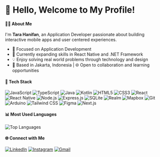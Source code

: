# 👋 Hello, Welcome to My Profile!

#### 👩‍💻 About Me

I'm **Tara Hanifan**, an Application Developer passionate about building interactive mobile apps and user centered experiences.

- 🎯 Focused on Application Development  
- 🌱 Currently expanding skills in React Native and .NET Framework  
- 💡 Enjoy solving real world problems through technology and design  
- 📍 Based in Jakarta, Indonesia | 🌐 Open to collaboration and learning opportunities

#### 🧰 Tech Stack

![JavaScript](https://img.shields.io/badge/-JavaScript-F7DF1E?style=for-the-badge&logo=javascript&logoColor=black)
![TypeScript](https://img.shields.io/badge/-TypeScript-3178C6?style=for-the-badge&logo=typescript&logoColor=white)
![Java](https://img.shields.io/badge/-Java-007396?style=for-the-badge&logo=java&logoColor=white)
![Kotlin](https://img.shields.io/badge/-Kotlin-0095D5?style=for-the-badge&logo=kotlin&logoColor=white)
![HTML5](https://img.shields.io/badge/-HTML5-E34F26?style=for-the-badge&logo=html5&logoColor=white)
![CSS3](https://img.shields.io/badge/-CSS3-1572B6?style=for-the-badge&logo=css3&logoColor=white)
![React](https://img.shields.io/badge/-React-20232A?style=for-the-badge&logo=react&logoColor=61DAFB)
![React Native](https://img.shields.io/badge/-React%20Native-20232A?style=for-the-badge&logo=react&logoColor=61DAFB)
![Node.js](https://img.shields.io/badge/-Node.js-339933?style=for-the-badge&logo=node.js&logoColor=white)
![Express.js](https://img.shields.io/badge/-Express.js-000000?style=for-the-badge&logo=express&logoColor=white)
![SQLite](https://img.shields.io/badge/-SQLite-003B57?style=for-the-badge&logo=sqlite&logoColor=white)
![Realm](https://img.shields.io/badge/-Realm-39477F?style=for-the-badge&logo=realm&logoColor=white)
![Mapbox](https://img.shields.io/badge/-Mapbox-4264FB?style=for-the-badge&logo=mapbox&logoColor=white)
![Git](https://img.shields.io/badge/-Git-F05032?style=for-the-badge&logo=git&logoColor=white)
![Arduino](https://img.shields.io/badge/-Arduino-00979D?style=for-the-badge&logo=arduino&logoColor=white)
![Tailwind CSS](https://img.shields.io/badge/-Tailwind%20CSS-06B6D4?style=for-the-badge&logo=tailwindcss&logoColor=white)
![Figma](https://img.shields.io/badge/-Figma-F24E1E?style=for-the-badge&logo=figma&logoColor=white)
![Next.js](https://img.shields.io/badge/-Next.js-000000?style=for-the-badge&logo=next.js&logoColor=white)

#### 📊 Most Used Languages

![Top Languages](https://github-readme-stats.vercel.app/api/top-langs/?username=ttarreuu&layout=compact&theme=tokyonight&hide_border=true)



#### 🌐 Connect with Me

[![LinkedIn](https://img.shields.io/badge/-LinkedIn-0A66C2?style=for-the-badge&logo=linkedin&logoColor=white&logoWidth=20)](https://linkedin.com/in/tarahanifan)
[![Instagram](https://img.shields.io/badge/-Instagram-E4405F?style=for-the-badge&logo=instagram&logoColor=white&logoWidth=20)](https://www.instagram.com/tarrrrrrrrrrrrrrrrrrrrrrrra)
[![Gmail](https://img.shields.io/badge/-Gmail-D14836?style=for-the-badge&logo=gmail&logoColor=white&logoWidth=20)](mailto:tarahanifanfaza@gmail.com)

